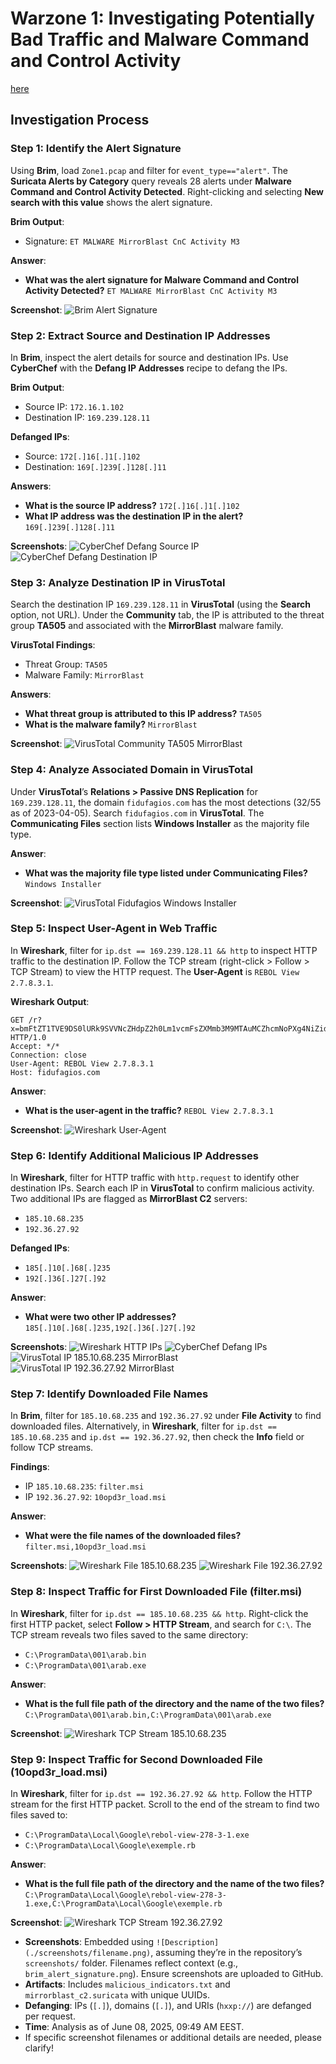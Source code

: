 # Warzone 1: Investigating Potentially Bad Traffic and Malware Command and Control Activity

[here](https://tryhackme.com/room/warzoneone)
## Investigation Process

### Step 1: Identify the Alert Signature

Using **Brim**, load `Zone1.pcap` and filter for `event_type=="alert"`. The **Suricata Alerts by Category** query reveals 28 alerts under **Malware Command and Control Activity Detected**. Right-clicking and selecting **New search with this value** shows the alert signature.

**Brim Output**: 
- Signature: `ET MALWARE MirrorBlast CnC Activity M3`

**Answer**: 
- **What was the alert signature for Malware Command and Control Activity Detected?** `ET MALWARE MirrorBlast CnC Activity M3`

**Screenshot**:
![Brim Alert Signature](./screenshots/brim_alert_signature.png)

### Step 2: Extract Source and Destination IP Addresses

In **Brim**, inspect the alert details for source and destination IPs. Use **CyberChef** with the **Defang IP Addresses** recipe to defang the IPs.

**Brim Output**:
- Source IP: `172.16.1.102`
- Destination IP: `169.239.128.11`

**Defanged IPs**:
- Source: `172[.]16[.]1[.]102`
- Destination: `169[.]239[.]128[.]11`

**Answers**:
- **What is the source IP address?** `172[.]16[.]1[.]102`
- **What IP address was the destination IP in the alert?** `169[.]239[.]128[.]11`

**Screenshots**:
![CyberChef Defang Source IP](./screenshots/cyberchef_defang_source_ip.png)
![CyberChef Defang Destination IP](./screenshots/cyberchef_defang_dest_ip.png)

### Step 3: Analyze Destination IP in VirusTotal

Search the destination IP `169.239.128.11` in **VirusTotal** (using the **Search** option, not URL). Under the **Community** tab, the IP is attributed to the threat group **TA505** and associated with the **MirrorBlast** malware family.

**VirusTotal Findings**:
- Threat Group: `TA505`
- Malware Family: `MirrorBlast`

**Answers**:
- **What threat group is attributed to this IP address?** `TA505`
- **What is the malware family?** `MirrorBlast`

**Screenshot**:
![VirusTotal Community TA505 MirrorBlast](./screenshots/vt_community_ta505_mirrorblast.png)

### Step 4: Analyze Associated Domain in VirusTotal

Under **VirusTotal**’s **Relations > Passive DNS Replication** for `169.239.128.11`, the domain `fidufagios.com` has the most detections (32/55 as of 2023-04-05). Search `fidufagios.com` in **VirusTotal**. The **Communicating Files** section lists **Windows Installer** as the majority file type.

**Answer**:
- **What was the majority file type listed under Communicating Files?** `Windows Installer`

**Screenshot**:
![VirusTotal Fidufagios Windows Installer](./screenshots/vt_fidufagios_windows_installer.png)

### Step 5: Inspect User-Agent in Web Traffic

In **Wireshark**, filter for `ip.dst == 169.239.128.11 && http` to inspect HTTP traffic to the destination IP. Follow the TCP stream (right-click > Follow > TCP Stream) to view the HTTP request. The **User-Agent** is `REBOL View 2.7.8.3.1`.

**Wireshark Output**:
```
GET /r?x=bmFtZT1TVE9DS0lURk9SVVNcZHdpZ2h0Lm1vcmFsZXMmb3M9MTAuMCZhcmNoPXg4NiZidWlsZD0xLjAuMg== HTTP/1.0
Accept: */*
Connection: close
User-Agent: REBOL View 2.7.8.3.1
Host: fidufagios.com
```

**Answer**:
- **What is the user-agent in the traffic?** `REBOL View 2.7.8.3.1`

**Screenshot**:
![Wireshark User-Agent](./screenshots/wireshark_user_agent.png)

### Step 6: Identify Additional Malicious IP Addresses

In **Wireshark**, filter for HTTP traffic with `http.request` to identify other destination IPs. Search each IP in **VirusTotal** to confirm malicious activity. Two additional IPs are flagged as **MirrorBlast C2** servers:

- `185.10.68.235`
- `192.36.27.92`

**Defanged IPs**:
- `185[.]10[.]68[.]235`
- `192[.]36[.]27[.]92`

**Answer**:
- **What were two other IP addresses?** `185[.]10[.]68[.]235,192[.]36[.]27[.]92`

**Screenshots**:
![Wireshark HTTP IPs](./screenshots/wireshark_http_ips.png)
![CyberChef Defang IPs](./screenshots/cyberchef_defang_additional_ips.png)
![VirusTotal IP 185.10.68.235 MirrorBlast](./screenshots/vt_ip_185_mirrorblast.png)
![VirusTotal IP 192.36.27.92 MirrorBlast](./screenshots/vt_ip_192_mirrorblast.png)

### Step 7: Identify Downloaded File Names

In **Brim**, filter for `185.10.68.235` and `192.36.27.92` under **File Activity** to find downloaded files. Alternatively, in **Wireshark**, filter for `ip.dst == 185.10.68.235` and `ip.dst == 192.36.27.92`, then check the **Info** field or follow TCP streams.

**Findings**:
- IP `185.10.68.235`: `filter.msi`
- IP `192.36.27.92`: `10opd3r_load.msi`

**Answer**:
- **What were the file names of the downloaded files?** `filter.msi,10opd3r_load.msi`

**Screenshots**:
![Wireshark File 185.10.68.235](./screenshots/wireshark_file_185.png)
![Wireshark File 192.36.27.92](./screenshots/wireshark_file_192.png)

### Step 8: Inspect Traffic for First Downloaded File (filter.msi)

In **Wireshark**, filter for `ip.dst == 185.10.68.235 && http`. Right-click the first HTTP packet, select **Follow > HTTP Stream**, and search for `C:\`. The TCP stream reveals two files saved to the same directory:

- `C:\ProgramData\001\arab.bin`
- `C:\ProgramData\001\arab.exe`

**Answer**:
- **What is the full file path of the directory and the name of the two files?** `C:\ProgramData\001\arab.bin,C:\ProgramData\001\arab.exe`

**Screenshot**:
![Wireshark TCP Stream 185.10.68.235](./screenshots/wireshark_tcp_stream_185.png)

### Step 9: Inspect Traffic for Second Downloaded File (10opd3r_load.msi)

In **Wireshark**, filter for `ip.dst == 192.36.27.92 && http`. Follow the HTTP stream for the first HTTP packet. Scroll to the end of the stream to find two files saved to:

- `C:\ProgramData\Local\Google\rebol-view-278-3-1.exe`
- `C:\ProgramData\Local\Google\exemple.rb`

**Answer**:
- **What is the full file path of the directory and the name of the two files?** `C:\ProgramData\Local\Google\rebol-view-278-3-1.exe,C:\ProgramData\Local\Google\exemple.rb`

**Screenshot**:
![Wireshark TCP Stream 192.36.27.92](./screenshots/wireshark_tcp_stream_192.png)

- **Screenshots**: Embedded using `![Description](./screenshots/filename.png)`, assuming they’re in the repository’s `screenshots/` folder. Filenames reflect context (e.g., `brim_alert_signature.png`). Ensure screenshots are uploaded to GitHub.
- **Artifacts**: Includes `malicious_indicators.txt` and `mirrorblast_c2.suricata` with unique UUIDs.
- **Defanging**: IPs (`[.]`), domains (`[.]`), and URIs (`hxxp://`) are defanged per request.
- **Time**: Analysis as of June 08, 2025, 09:49 AM EEST.
- If specific screenshot filenames or additional details are needed, please clarify!
